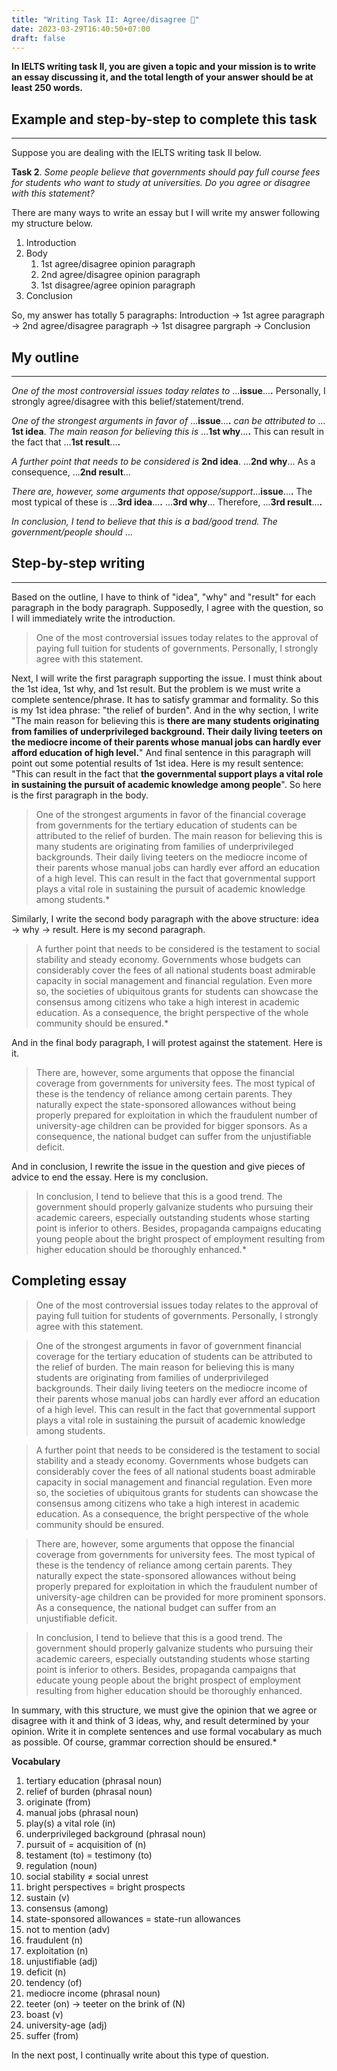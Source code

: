 ```yaml
---
title: "Writing Task II: Agree/disagree 🥵"
date: 2023-03-29T16:40:50+07:00
draft: false    
---
```


**In IELTS writing task II, you are given a topic and your mission is to write **an essay discussing it,** and the total length of your answer should be at least 250 words.**

## Example and step-by-step to complete this task
---
Suppose you are dealing with the IELTS writing task II below.

**Task 2**. *Some people believe that governments should pay full course fees for students who want to study at universities. Do you agree or disagree with this statement?*

There are many ways to write an essay but I will write my answer following my structure below.

1. Introduction
2. Body
   1. 1st agree/disagree opinion paragraph
   2. 2nd agree/disagree opinion paragraph
   3. 1st disagree/agree opinion paragraph 
3. Conclusion

So, my answer has totally 5 paragraphs: Introduction $\rightarrow$ 1st agree paragraph $\rightarrow$ 2nd agree/disagree paragraph $\rightarrow$ 1st disagree pargraph $\rightarrow$ Conclusion 

## My outline
---

*One of the most controversial issues today relates to* ...**issue**...**.** Personally, I strongly agree/disagree with this belief/statement/trend.

*One of the strongest arguments in favor of* ...**issue**...**.** *can be attributed to* ... **1st idea**. *The main reason for believing this is* ...**1st why**...**.** This can result in the fact that ...**1st result**...**.**

*A further point that needs to be considered is* **2nd idea**.  ...**2nd why**... As a consequence, ...**2nd result**...

*There are, however, some arguments that oppose/support*...**issue**...**.** The most typical of these is ...**3rd idea**...**.** ...**3rd why**... Therefore, ...**3rd result**...**.**

*In conclusion, I tend to believe that this is a bad/good trend. The government/people should* ...

## Step-by-step writing
---
Based on the outline, I have to think of "idea", "why" and "result" for each paragraph in the body paragraph. Supposedly, I agree with the question, so I will immediately write the introduction.

>One of the most controversial issues today relates to the approval of paying full tuition for students of governments. Personally, I strongly agree with this statement.

Next, I will write the first paragraph supporting the issue. I must think about the 1st idea, 1st why, and 1st result. But the problem is we must write a complete sentence/phrase. It has to satisfy grammar and formality. So this is my 1st idea phrase: "the relief of burden". And in the why section, I write "The main reason for believing this is **there are many students originating from families of underprivileged background. Their daily living teeters on the mediocre income of their parents whose manual jobs can hardly ever afford education of high level.**" And final sentence in this paragraph will point out some potential results of 1st idea. Here is my result sentence: "This can result in the fact that **the governmental support plays a vital role in sustaining the pursuit of academic knowledge among people**". So here is the first paragraph in the body.

>One of the strongest arguments in favor of the financial coverage from governments for the tertiary education of students can be attributed to the relief of burden. The main reason for believing this is many students are originating from families of underprivileged backgrounds. Their daily living teeters on the mediocre income of their parents whose manual jobs can hardly ever afford an education of a high level. This can result in the fact that governmental support plays a vital role in sustaining the pursuit of academic knowledge among students.*

Similarly, I write the second body paragraph with the above structure: idea $\rightarrow$  why $\rightarrow$ result. Here is my second paragraph.

>A further point that needs to be considered is the testament to social stability and steady economy. Governments whose budgets can considerably cover the fees of all national students boast admirable capacity in social management and financial regulation. Even more so, the societies of ubiquitous grants for students can showcase the consensus among citizens who take a high interest in academic education. As a consequence, the bright perspective of the whole community should be ensured.*

And in the final body paragraph, I will protest against the statement. Here is it.

>There are, however, some arguments that oppose the financial coverage from governments for university fees. The most typical of these is the tendency of reliance among certain parents. They naturally expect the state-sponsored allowances without being properly prepared for exploitation in which the fraudulent number of university-age children can be provided for bigger sponsors. As a consequence, the national budget can suffer from the unjustifiable deficit.

And in conclusion, I rewrite the issue in the question and give pieces of advice to end the essay. Here is my conclusion.

>In conclusion, I tend to believe that this is a good trend. The government should properly galvanize students who pursuing their academic careers, especially outstanding students whose starting point is inferior to others. Besides, propaganda campaigns educating young people about the bright prospect of employment resulting from higher education should be thoroughly enhanced.*


## Completing essay

> One of the most controversial issues today relates to the approval of paying full tuition for students of governments. Personally, I strongly agree with this statement.

> One of the strongest arguments in favor of government financial coverage for the tertiary education of students can be attributed to the relief of burden. The main reason for believing this is many students are originating from families of underprivileged backgrounds. Their daily living teeters on the mediocre income of their parents whose manual jobs can hardly ever afford an education of a high level. This can result in the fact that governmental support plays a vital role in sustaining the pursuit of academic knowledge among students.

> A further point that needs to be considered is the testament to social stability and a steady economy. Governments whose budgets can considerably cover the fees of all national students boast admirable capacity in social management and financial regulation. Even more so, the societies of ubiquitous grants for students can showcase the consensus among citizens who take a high interest in academic education. As a consequence, the bright perspective of the whole community should be ensured.

> There are, however, some arguments that oppose the financial coverage from governments for university fees. The most typical of these is the tendency of reliance among certain parents. They naturally expect the state-sponsored allowances without being properly prepared for exploitation in which the fraudulent number of university-age children can be provided for more prominent sponsors. As a consequence, the national budget can suffer from an unjustifiable deficit.

> In conclusion, I tend to believe that this is a good trend. The government should properly galvanize students who pursuing their academic careers, especially outstanding students whose starting point is inferior to others. Besides, propaganda campaigns that educate young people about the bright prospect of employment resulting from higher education should be thoroughly enhanced.


In summary, with this structure, we must give the opinion that we agree or disagree with it and think of 3 ideas, why, and result determined by your opinion. Write it in complete sentences and use formal vocabulary as much as possible. Of course, grammar correction should be ensured.*

**Vocabulary**
1. tertiary education (phrasal noun)
2. relief of burden (phrasal noun)
3. originate (from)
4. manual jobs (phrasal noun)
5. play(s) a vital role (in)
6. underprivileged background (phrasal noun)
7. pursuit of = acquisition of (n)
8. testament (to) = testimony (to)
9. regulation (noun)
10. social stability $\neq$ social unrest
11. bright perspectives = bright prospects 
12. sustain (v)
13. consensus (among)
14. state-sponsored allowances = state-run allowances 
15. not to mention (adv)
16. fraudulent (n)
17. exploitation (n)
18. unjustifiable (adj)
19. deficit (n)
20. tendency (of)
21. mediocre income (phrasal noun)
22. teeter (on) -> teeter on the brink of (N)
23. boast (v)
24. university-age (adj)
25. suffer (from)

In the next post, I continually write about this type of question.
